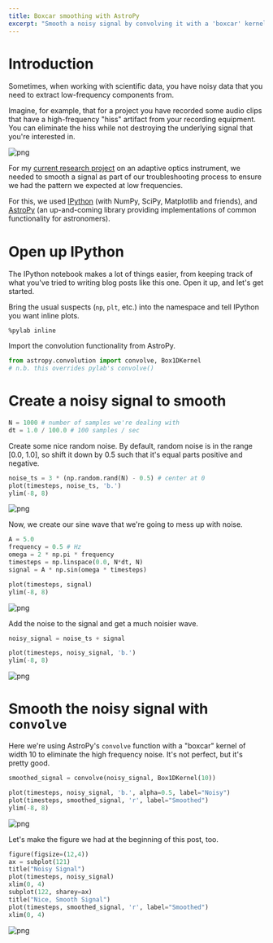 ```yaml
---
title: Boxcar smoothing with AstroPy
excerpt: "Smooth a noisy signal by convolving it with a 'boxcar' kernel (or: the poor man's low-pass filter)"
---
```


# Introduction

Sometimes, when working with scientific data, you have noisy data that you need to extract low-frequency components from.

Imagine, for example, that for a project you have recorded some audio clips that have a high-frequency "hiss" artifact from your recording equipment. You can eliminate the hiss while not destroying the underlying signal that you're interested in.

![png](AstroPy_boxcar_10_1.png)

For my [current research project](http://physastro.pomona.edu/research/kapao-adaptive-optics/) on an adaptive optics instrument, we needed to smooth a signal as part of our troubleshooting process to ensure we had the pattern we expected at low frequencies.

For this, we used [IPython](http://ipython.org) (with NumPy, SciPy, Matplotlib and friends), and [AstroPy](http://astropy.org) (an up-and-coming library providing implementations of common functionality for astronomers).

# Open up IPython

The IPython notebook makes a lot of things easier, from keeping track of what you've tried to writing blog posts like this one. Open it up, and let's get started.

Bring the usual suspects (`np`, `plt`, etc.) into the namespace and tell IPython you want inline plots.

    %pylab inline

Import the convolution functionality from AstroPy.

```python
from astropy.convolution import convolve, Box1DKernel
# n.b. this overrides pylab's convolve()
```

# Create a noisy signal to smooth

```python
N = 1000 # number of samples we're dealing with
dt = 1.0 / 100.0 # 100 samples / sec
```

Create some nice random noise. By default, random noise is in the range [0.0, 1.0], so shift it down by 0.5 such that it's equal parts positive and negative.

```python
noise_ts = 3 * (np.random.rand(N) - 0.5) # center at 0
plot(timesteps, noise_ts, 'b.')
ylim(-8, 8)
```

![png](AstroPy_boxcar_3_1.png)

Now, we create our sine wave that we're going to mess up with noise.

```python
A = 5.0
frequency = 0.5 # Hz
omega = 2 * np.pi * frequency
timesteps = np.linspace(0.0, N*dt, N)
signal = A * np.sin(omega * timesteps) 
```

```python
plot(timesteps, signal)
ylim(-8, 8)
```
![png](AstroPy_boxcar_5_1.png)

Add the noise to the signal and get a much noisier wave.

```python
noisy_signal = noise_ts + signal
```

```python
plot(timesteps, noisy_signal, 'b.')
ylim(-8, 8)
```
![png](AstroPy_boxcar_7_1.png)

# Smooth the noisy signal with `convolve`

Here we're using AstroPy's `convolve` function with a "boxcar" kernel of width 10 to eliminate the high frequency noise. It's not perfect, but it's pretty good.

```python
smoothed_signal = convolve(noisy_signal, Box1DKernel(10))
```

```python
plot(timesteps, noisy_signal, 'b.', alpha=0.5, label="Noisy")
plot(timesteps, smoothed_signal, 'r', label="Smoothed")
ylim(-8, 8)
```


![png](AstroPy_boxcar_9_1.png)

Let's make the figure we had at the beginning of this post, too.

```python
figure(figsize=(12,4))
ax = subplot(121)
title("Noisy Signal")
plot(timesteps, noisy_signal)
xlim(0, 4)
subplot(122, sharey=ax)
title("Nice, Smooth Signal")
plot(timesteps, smoothed_signal, 'r', label="Smoothed")
xlim(0, 4)
```

![png](AstroPy_boxcar_10_1.png)